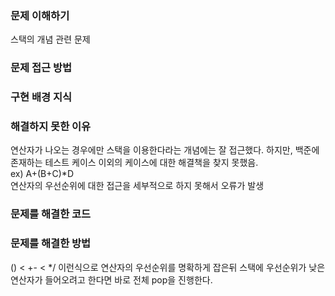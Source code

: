 ### 문제 이해하기
스택의 개념 관련 문제

### 문제 접근 방법


### 구현 배경 지식


### 해결하지 못한 이유
연산자가 나오는 경우에만 스택을 이용한다라는 개념에는 잘 접근했다. 하지만, 백준에 존재하는 테스트 케이스 이외의 케이스에 대한 해결책을 찾지 못했음.
<br>
ex) A+(B+C)*D
<br>
연산자의 우선순위에 대한 접근을 세부적으로 하지 못해서 오류가 발생


### 문제를 해결한 코드

### 문제를 해결한 방법
() < +- < */ 이런식으로 연산자의 우선순위를 명확하게 잡은뒤 스택에 우선순위가 낮은 연산자가 들어오려고 한다면 바로 전체 pop을 진행한다.
